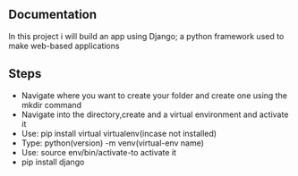 ## Documentation
In this project i will build an app using Django; a python framework used to make web-based applications

## Steps
- Navigate where you want to create your folder and create one using the mkdir command
- Navigate into the directory,create and a virtual environment and activate it 
- Use: pip install virtual virtualenv(incase not installed)
- Type: python(version) -m venv(virtual-env name)
- Use: source env/bin/activate-to activate it 
- pip install django
